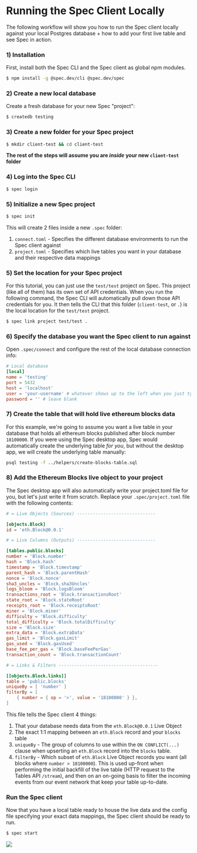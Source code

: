 # Running the Spec Client Locally

The following workflow will show you how to run the Spec client locally against your local Postgres database + how to add your first live table and see Spec in action.

### 1) Installation

First, install both the Spec CLI and the Spec client as global npm modules.

```bash
$ npm install -g @spec.dev/cli @spec.dev/spec
```
### 2) Create a new local database

Create a fresh database for your new Spec "project":

```bash
$ createdb testing
```

### 3) Create a new folder for your Spec project

```bash
$ mkdir client-test && cd client-test
```

**The rest of the steps will assume you are *inside* your new `client-test` folder**

### 4) Log into the Spec CLI

```bash
$ spec login
```

### 5) Initialize a new Spec project

```bash
$ spec init
```

This will create 2 files inside a new `.spec` folder:
1) `connect.toml` - Specifies the different database environments to run the Spec client against
2) `project.toml` - Specifies which live tables you want in your database and their respective data mappings

### 5) Set the location for your Spec project

For this tutorial, you can just use the `test/test` project on Spec. This project (like all of them) has its own set of API credentials. When you run the following command, the Spec CLI will automatically pull down those API credentials for you. It then tells the CLI that this folder (`client-test`, or `.`) is the local location for the `test/test` project.

```bash
$ spec link project test/test .
```

### 6) Specify the database you want the Spec client to run against

Open `.spec/connect` and configure the rest of the local database connection info:

```toml
# Local database
[local]
name = 'testing'
port = 5432
host = 'localhost'
user = 'your-username' # whatever shows up to the left when you just type 'psql' and hit enter
password = '' # leave blank
```

### 7) Create the table that will hold live ethereum blocks data

For this example, we're going to assume you want a live table in your database that holds all ethereum blocks published after block number `18100000`. If you were using the Spec desktop app, Spec would automatically create the underlying table *for you*, but without the desktop app, we will create the underlying table manually:

```bash
psql testing -f ../helpers/create-blocks-table.sql
```

### 8) Add the Ethereum Blocks live object to your project

The Spec desktop app will also automatically write your project.toml file for you, but let's just write it from scratch. Replace your `.spec/project.toml` file with the following contents:

```toml
# = Live Objects (Sources) ------------------------------

[objects.Block]
id = 'eth.Block@0.0.1'

# = Live Columns (Outputs) ------------------------------

[tables.public.blocks]
number = 'Block.number'
hash = 'Block.hash'
timestamp = 'Block.timestamp'
parent_hash = 'Block.parentHash'
nonce = 'Block.nonce'
sha3_uncles = 'Block.sha3Uncles'
logs_bloom = 'Block.logsBloom'
transactions_root = 'Block.transactionsRoot'
state_root = 'Block.stateRoot'
receipts_root = 'Block.receiptsRoot'
miner = 'Block.miner'
difficulty = 'Block.difficulty'
total_difficulty = 'Block.totalDifficulty'
size = 'Block.size'
extra_data = 'Block.extraData'
gas_limit = 'Block.gasLimit'
gas_used = 'Block.gasUsed'
base_fee_per_gas = 'Block.baseFeePerGas'
transaction_count = 'Block.transactionCount'

# = Links & Filters --------------------------------------

[[objects.Block.links]]
table = 'public.blocks'
uniqueBy = [ 'number' ]
filterBy = [
	{ number = { op = '>', value = '18100000' } },
]
```

This file tells the Spec client 4 things:<br>
1) That your database needs data from the `eth.Block@0.0.1` Live Object
2) The exact 1:1 mapping between an `eth.Block` record and your `blocks` table
3) `uniqueBy` - The group of columns to use within the `ON CONFLICT(...)` clause when upserting an `eth.Block` record into the `blocks` table.
4) `filterBy` - Which subset of `eth.Block` Live Object records you want (all blocks where `number > 18100000`). This is used up-front when performing the initial backfill of the live table (HTTP request to the Tables API `/stream`), and then on an on-going basis to filter the incoming events from our event network that keep your table up-to-date.

### Run the Spec client

Now that you have a local table ready to house the live data and the config file specifying your exact data mappings, the Spec client should be ready to run.

```bash
$ spec start
```

![](https://vhs.charm.sh/vhs-4BaqGeP0TSjJTkTbrnpU7C.gif)
